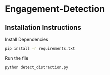 # Engagement-Detection
## Installation Instructions
Install Dependencies
```bash
pip install -r requirements.txt
```
Run the file
```bash
python detect_distraction.py
```
